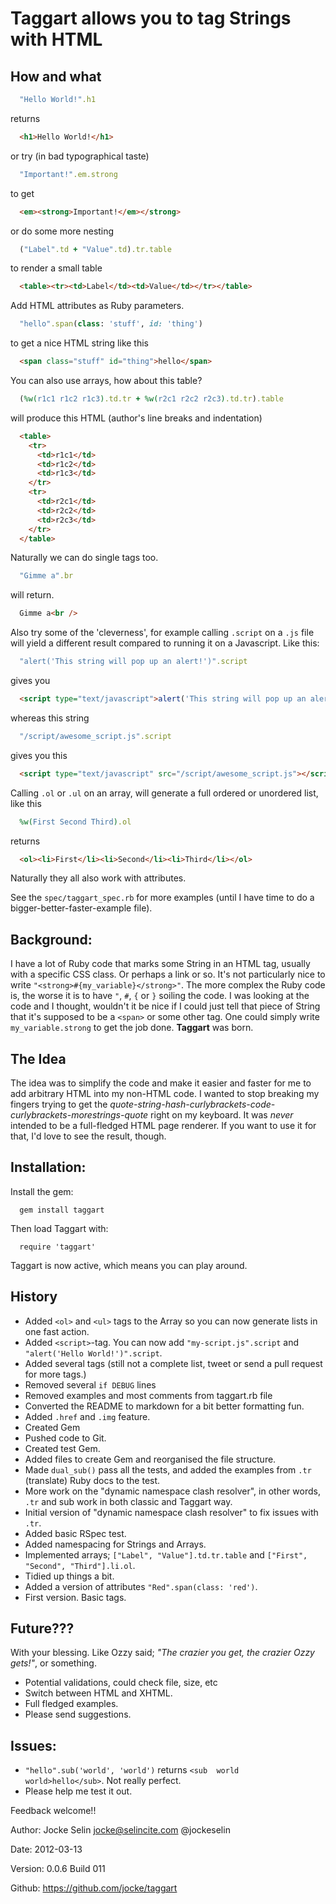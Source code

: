 Taggart allows you to tag Strings with HTML
===========================================
How and what
------------
```ruby
  "Hello World!".h1
```

returns

```html
  <h1>Hello World!</h1>
```

or try (in bad typographical taste) 

```ruby
  "Important!".em.strong
```

to get 

```html
  <em><strong>Important!</em></strong>
```

or do some more nesting 

```ruby
  ("Label".td + "Value".td).tr.table
```

to render a small table

```html
  <table><tr><td>Label</td><td>Value</td></tr></table>
```

Add HTML attributes as Ruby parameters.

```ruby
  "hello".span(class: 'stuff', id: 'thing')
```

to get a nice HTML string like this

```html
  <span class="stuff" id="thing">hello</span>
```

You can also use arrays, how about this table?

```ruby
  (%w(r1c1 r1c2 r1c3).td.tr + %w(r2c1 r2c2 r2c3).td.tr).table
```

will produce this HTML (author's line breaks and indentation)

```html
  <table>
    <tr>
      <td>r1c1</td>
      <td>r1c2</td>
      <td>r1c3</td>
    </tr>
    <tr>
      <td>r2c1</td>
      <td>r2c2</td>
      <td>r2c3</td>
    </tr>
  </table>
```

Naturally we can do single tags too.

```ruby
  "Gimme a".br
```

will return.

```html
  Gimme a<br />
```

Also try some of the 'cleverness', for example calling `.script` on a `.js` file will yield a different result compared to running it on a Javascript. 
Like this:

```ruby
  "alert('This string will pop up an alert!')".script
```

gives you

```html
  <script type="text/javascript">alert('This string will pop up an alert!')</script>
```

whereas this string

```ruby
  "/script/awesome_script.js".script
```

gives you this

```html
  <script type="text/javascript" src="/script/awesome_script.js"></script>
```

Calling `.ol` or `.ul` on an array, will generate a full ordered or unordered list, like this

```ruby
  %w(First Second Third).ol
```

returns

```html
  <ol><li>First</li><li>Second</li><li>Third</li></ol>
```


Naturally they all also work with attributes.

See the `spec/taggart_spec.rb` for more examples (until I have time to do a bigger-better-faster-example file).


Background:
-----------
I have a lot of Ruby code that marks some String in an HTML tag, usually with a 
specific CSS class. Or perhaps a link or so.
It's not particularly nice to write `"<strong>#{my_variable}</strong>"`. The more 
complex the Ruby code is, the worse it is to have `"`, `#`, `{` or `}` soiling the code.
I was looking at the code and I thought, wouldn't it be nice if I could just tell that piece
of String that it's supposed to be a `<span>` or some other tag. One could simply 
write `my_variable.strong` to get the job done. **Taggart** was born.

The Idea
--------
The idea was to simplify the code and make it easier and faster for me to add arbitrary HTML into my
non-HTML code. I wanted to stop breaking my fingers trying to get the _quote-string-hash-curlybrackets-code-curlybrackets-morestrings-quote_
right on my keyboard.
It was _never_ intended to be a full-fledged HTML page renderer. If you want to use it for that, I'd love to see the result, though.


Installation:
-------------
Install the gem:

```
  gem install taggart
```
  
Then load Taggart with:

```
  require 'taggart'
```

Taggart is now active, which means you can play around.


History
-------

- Added `<ol>` and `<ul>` tags to the Array so you can now generate lists in one fast action.
- Added `<script>`-tag. You can now add `"my-script.js".script` and `"alert('Hello World!')".script`.
- Added several tags (still not a complete list, tweet or send a pull request for more tags.)
- Removed several `if DEBUG` lines
- Removed examples and most comments from taggart.rb file
- Converted the README to markdown for a bit better formatting fun.
- Added `.href` and `.img` feature.
- Created Gem
- Pushed code to Git.
- Created test Gem.
- Added files to create Gem and reorganised the file structure.
- Made `dual_sub()` pass all the tests, and added the examples from `.tr` (translate) Ruby docs to the test.
- More work on the "dynamic namespace clash resolver", in other words, `.tr` and sub work in both classic and Taggart way.
- Initial version of "dynamic namespace clash resolver" to fix issues with `.tr`.
- Added basic RSpec test.
- Added namespacing for Strings and Arrays.
- Implemented arrays; `["Label", "Value"].td.tr.table` and `["First", "Second", "Third"].li.ol`.
- Tidied up things a bit.
- Added a version of attributes `"Red".span(class: 'red')`.
- First version. Basic tags.


Future???
---------
With your blessing. Like Ozzy said; _"The crazier you get, the crazier Ozzy gets!"_, or something.

* Potential validations, could check file, size, etc
* Switch between HTML and XHTML.
* Full fledged examples.
* Please send suggestions.


Issues:
-------
- `"hello".sub('world', 'world')` returns `<sub  world  world>hello</sub>`. Not really perfect.
- Please help me test it out.


Feedback welcome!!

Author: Jocke Selin <jocke@selincite.com> @jockeselin

Date: 2012-03-13

Version: 0.0.6 Build 011

Github: <https://github.com/jocke/taggart>

